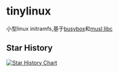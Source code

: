 # tinylinux
小型linux initramfs,基于[busybox](https://busybox.net/)和[musl libc](https://musl.libc.org/)  

## Star History

[![Star History Chart](https://api.star-history.com/svg?repos=chun-awa/linux&type=Date)](https://star-history.com/#chun-awa/linux&Date)
